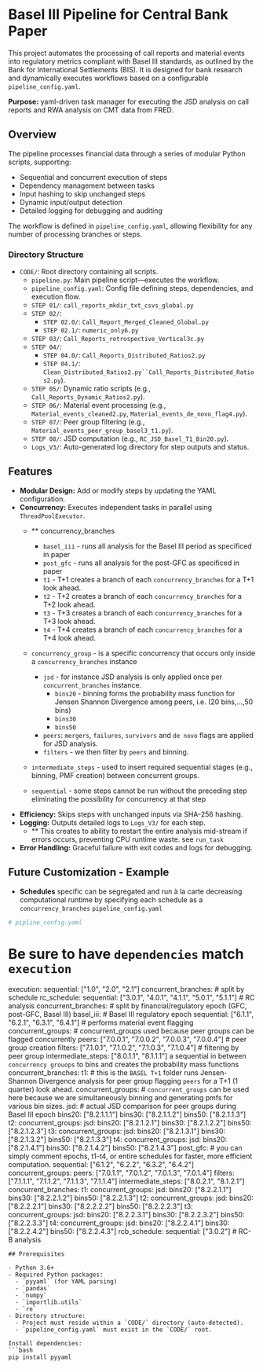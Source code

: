 # Basel III Pipeline for Central Bank Paper

This project automates the processing of call reports and material events into regulatory metrics compliant with Basel III standards, as outlined by the Bank for International Settlements (BIS). It is designed for bank research and dynamically executes workflows based on a configurable `pipeline_config.yaml`.

 
**Purpose:** yaml-driven task manager for executing the JSD analysis on call reports and RWA analysis on CMT data from FRED.

## Overview

The pipeline processes financial data through a series of modular Python scripts, supporting:
- Sequential and concurrent execution of steps
- Dependency management between tasks
- Input hashing to skip unchanged steps
- Dynamic input/output detection
- Detailed logging for debugging and auditing

The workflow is defined in `pipeline_config.yaml`, allowing flexibility for any number of processing branches or steps.

### Directory Structure
- `CODE/`: Root directory containing all scripts.
  - `pipeline.py`: Main pipeline script—executes the workflow.
  - `pipeline_config.yaml`: Config file defining steps, dependencies, and execution flow.
  - `STEP 01/`: `call_reports_mkdir_txt_csvs_global.py`
  - `STEP 02/`:
    - `STEP 02.0/`: `Call_Report_Merged_Cleaned_Global.py`
    - `STEP 02.1/`: `numeric_only6.py`
  - `STEP 03/`: `Call_Reports_retrospective_Vertical3c.py`
  - `STEP 04/`:
    - `STEP 04.0/`: `Call_Reports_Distributed_Ratios2.py`
    - `STEP 04.1/`: `Clean_Distributed_Ratios2.py``Call_Reports_Distributed_Ratios2.py`).
  - `STEP 05/`: Dynamic ratio scripts (e.g., `Call_Reports_Dynamic_Ratios2.py`).
  - `STEP 06/`: Material event processing (e.g., `Material_events_cleaned2.py`, `Material_events_de_novo_flag4.py`).
  - `STEP 07/`: Peer group filtering (e.g., `Material_events_peer_group_basel3_t1.py`).
  - `STEP 08/`: JSD computation (e.g., `RC_JSD_Basel_T1_Bin20.py`).
  - `Logs_V3/`: Auto-generated log directory for step outputs and status.
  

## Features

- **Modular Design:** Add or modify steps by updating the YAML configuration.
- **Concurrency:** Executes independent tasks in parallel using `ThreadPoolExecutor`.
  - ** concurrency_branches
    - `basel_iii` - runs all analysis for the Basel III period as specificed in paper
    - `post_gfc` -  runs all analysis for the post-GFC as specificed in paper
    - `t1` - T+1 creates a branch of each ``concurrency_branches`` for a T+1 look ahead.
    - `t2` - T+2 creates a branch of each ``concurrency_branches`` for a T+2 look ahead.
    - `t3` - T+3 creates a branch of each ``concurrency_branches`` for a T+3 look ahead.
    - `t4` - T+4 creates a branch of each ``concurrency_branches`` for a T+4 look ahead.
  - ``concurrency_group`` - is a specific concurrency that occurs only inside a ``concurrency_branches`` instance
    - `jsd` - for instance JSD analysis is only applied once per ``concurrent_branches`` instance.
      - `bins20` - binning forms the probability mass function for Jensen Shannon Divergence among peers, i.e. (20 bins,...,50 bins)
      - `bins30`
      - `bins50`
    - `peers`: `mergers`, `failures`, `survivors` and `de novo` flags are applied for JSD analysis.
    - `filters` - we then filter by `peers` and binning.
    
  - ``intermediate_steps`` - used to insert required sequential stages (e.g., binning, PMF creation) between concurrent groups.
  - ``sequential`` - some steps cannot be run without the preceding step eliminating the possibility for concurrency at that step
- **Efficiency:** Skips steps with unchanged inputs via SHA-256 hashing.
- **Logging:** Outputs detailed logs to `Logs_V3/` for each step.
  - ** This creates to ability to restart the entire analysis mid-stream if errors occurs, preventing CPU runtime waste. see ``run_task``
- **Error Handling:** Graceful failure with exit codes and logs for debugging.

## Future Customization - Example

- **Schedules** specific can be segregated and run à la carte decreasing computational runtime by specifying each schedule as a ``concurrency_branches``
`pipeline_config.yaml`
```yaml
# pipline_config.yaml
```

# Be sure to have ``dependencies`` match ``execution``

execution:
  sequential: ["1.0", "2.0", "2.1"]
  concurrent_branches: # split by schedule
    rc_schedule:
      sequential: ["3.0.1", "4.0.1", "4.1.1", "5.0.1", "5.1.1"] # RC analysis
      concurrent_branches: # split by financial/regulatory epoch (GFC, post-GFC, Basel III)
        basel_iii: # Basel III regulatory epoch
          sequential: ["6.1.1", "6.2.1", "6.3.1", "6.4.1"] # performs material event flagging
          concurrent_groups: # concurrent_groups used because peer groups can be flagged concurrently
            peers: ["7.0.0.1", "7.0.0.2", "7.0.0.3", "7.0.0.4"] # peer group creation
            filters: ["7.1.0.1", "7.1.0.2", "7.1.0.3", "7.1.0.4"] # filtering by peer group
          intermediate_steps: ["8.0.1.1", "8.1.1.1"] a sequential in between ``concurrency grouops`` to bins and creates the probability mass functions
          concurrent_branches:
            t1: # this is the `BASEL T+1` folder runs Jensen-Shannon Divergence analysis for peer group flagging ``peers`` for a T+1 (1 quarter) look ahead.
              concurrent_groups: # ``concurrent_groups`` can be used here because we are simultaneously binning and generating pmfs for various bin sizes.
                jsd: # actual JSD comparison for peer groups during Basel III epoch
                  bins20: ["8.2.1.1.1"]
                  bins30: ["8.2.1.1.2"]
                  bins50: ["8.2.1.1.3"]
            t2:
              concurrent_groups:
                jsd:
                  bins20: ["8.2.1.2.1"]
                  bins30: ["8.2.1.2.2"]
                  bins50: ["8.2.1.2.3"]
            t3:
              concurrent_groups:
                jsd:
                  bins20: ["8.2.1.3.1"]
                  bins30: ["8.2.1.3.2"]
                  bins50: ["8.2.1.3.3"]
            t4:
              concurrent_groups:
                jsd:
                  bins20: ["8.2.1.4.1"]
                  bins30: ["8.2.1.4.2"]
                  bins50: ["8.2.1.4.3"]
        post_gfc: # you can simply comment epochs, t1-t4, or entire schedules for faster, more efficient computation.
          sequential: ["6.1.2", "6.2.2", "6.3.2", "6.4.2"]
          concurrent_groups:
            peers: ["7.0.1.1", "7.0.1.2", "7.0.1.3", "7.0.1.4"]
            filters: ["7.1.1.1", "7.1.1.2", "7.1.1.3", "7.1.1.4"]
          intermediate_steps: ["8.0.2.1", "8.1.2.1"]
          concurrent_branches:
            t1:
              concurrent_groups:
                jsd:
                  bins20: ["8.2.2.1.1"]
                  bins30: ["8.2.2.1.2"]
                  bins50: ["8.2.2.1.3"]
            t2:
              concurrent_groups:
                jsd:
                  bins20: ["8.2.2.2.1"]
                  bins30: ["8.2.2.2.2"]
                  bins50: ["8.2.2.2.3"]
            t3:
              concurrent_groups:
                jsd:
                  bins20: ["8.2.2.3.1"]
                  bins30: ["8.2.2.3.2"]
                  bins50: ["8.2.2.3.3"]
            t4:
              concurrent_groups:
                jsd:
                  bins20: ["8.2.2.4.1"]
                  bins30: ["8.2.2.4.2"]
                  bins50: ["8.2.2.4.3"]
    rcb_schedule:
      sequential: ["3.0.2"] # RC-B analysis
```
## Prerequisites

- Python 3.6+
- Required Python packages:
  - `pyyaml` (for YAML parsing)
  - `pandas`
  - `numpy`
  - `importlib.utils`
  - `re`
- Directory structure:
  - Project must reside within a `CODE/` directory (auto-detected).
  - `pipeline_config.yaml` must exist in the `CODE/` root.

Install dependencies:
```bash
pip install pyyaml
